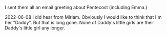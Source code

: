 I sent them all an email greeting about Pentecost (including Emma.)

2022-06-08
I did hear from Miriam. Obviously I would like to think that I'm her "Daddy". But that is long gone. None of Daddy's little girls are their Daddy's little girl any longer.